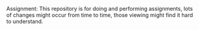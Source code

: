Assignment:
This repository is for doing and performing assignments, lots of changes might occur from time to time, those viewing might find it hard to understand.
